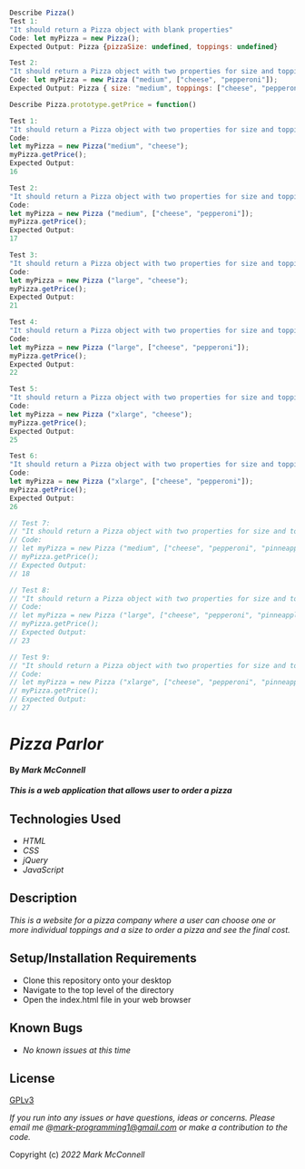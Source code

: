 ```javascript

Describe Pizza()
Test 1:
"It should return a Pizza object with blank properties"
Code: let myPizza = new Pizza();
Expected Output: Pizza {pizzaSize: undefined, toppings: undefined}

Test 2: 
"It should return a Pizza object with two properties for size and toppings"
Code: let myPizza = new Pizza ("medium", ["cheese", "pepperoni"]);
Expected Output: Pizza { size: "medium", toppings: ["cheese", "pepperoni"], }

Describe Pizza.prototype.getPrice = function()

Test 1:
"It should return a Pizza object with two properties for size and topping and price of 16"
Code: 
let myPizza = new Pizza("medium", "cheese");
myPizza.getPrice();
Expected Output: 
16

Test 2:
"It should return a Pizza object with two properties for size and topping and price of 17"
Code: 
let myPizza = new Pizza ("medium", ["cheese", "pepperoni"]);
myPizza.getPrice();
Expected Output: 
17

Test 3:
"It should return a Pizza object with two properties for size and topping and price of 21"
Code: 
let myPizza = new Pizza ("large", "cheese");
myPizza.getPrice();
Expected Output: 
21

Test 4:
"It should return a Pizza object with two properties for size and topping and price of 22"
Code: 
let myPizza = new Pizza ("large", ["cheese", "pepperoni"]);
myPizza.getPrice();
Expected Output: 
22

Test 5:
"It should return a Pizza object with two properties for size and topping and price of 25"
Code: 
let myPizza = new Pizza ("xlarge", "cheese");
myPizza.getPrice();
Expected Output: 
25

Test 6:
"It should return a Pizza object with two properties for size and topping and price of 26"
Code: 
let myPizza = new Pizza ("xlarge", ["cheese", "pepperoni"]);
myPizza.getPrice();
Expected Output: 
26

// Test 7:
// "It should return a Pizza object with two properties for size and topping and price of 18"
// Code: 
// let myPizza = new Pizza ("medium", ["cheese", "pepperoni", "pinneapple"]);
// myPizza.getPrice();
// Expected Output: 
// 18

// Test 8:
// "It should return a Pizza object with two properties for size and topping and price of 23"
// Code: 
// let myPizza = new Pizza ("large", ["cheese", "pepperoni", "pinneapple"]);
// myPizza.getPrice();
// Expected Output: 
// 23

// Test 9:
// "It should return a Pizza object with two properties for size and topping and price of 27"
// Code: 
// let myPizza = new Pizza ("xlarge", ["cheese", "pepperoni", "pinneapple"]);
// myPizza.getPrice();
// Expected Output: 
// 27
```
# _Pizza Parlor_
#### By _**Mark McConnell**_
#### _This is a web application that allows user to order a pizza_
## Technologies Used
* _HTML_
* _CSS_
* _jQuery_
* _JavaScript_
## Description
_This is a website for a pizza company where a user can choose one or more individual toppings and a size to order a pizza and see the final cost._
## Setup/Installation Requirements
* Clone this repository onto your desktop
* Navigate to the top level of the directory
* Open the index.html file in your web browser

## Known Bugs

* _No known issues at this time_

## License

[GPLv3](https://www.gnu.org/licenses/gpl-3.0.en.html)

_If you run into any issues or have questions, ideas or concerns.  Please email me @mark-programming1@gmail.com or make a contribution to the code._

Copyright (c) _2022_ _Mark McConnell_
